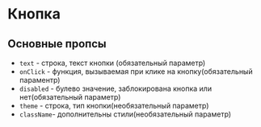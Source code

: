 # Кнопка

## Основные пропсы

- `text` - строка, текст кнопки (обязательный параметр)
- `onClick` - функция, вызываемая при клике на кнопку(обязательный параментр)
- `disabled` - булево значение, заблокирована кнопка или нет(обязательный параметр)
- `theme` - строка, тип кнопки(необязательный параметр)
- `className`- дополнительны стили(необязательный параметр)
